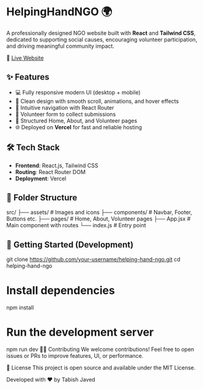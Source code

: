 # HelpingHandNGO 🌍

A professionally designed NGO website built with **React** and **Tailwind CSS**, dedicated to supporting social causes, encouraging volunteer participation, and driving meaningful community impact.

🔗 [Live Website](https://helping-hand-woad.vercel.app)

## ✨ Features

- 💻 Fully responsive modern UI (desktop + mobile)
- 🎨 Clean design with smooth scroll, animations, and hover effects
- 🧭 Intuitive navigation with React Router
- 👥 Volunteer form to collect submissions
- 📄 Structured Home, About, and Volunteer pages
- 🌐 Deployed on **Vercel** for fast and reliable hosting

## 🛠️ Tech Stack

- **Frontend**: React.js, Tailwind CSS
- **Routing**: React Router DOM
- **Deployment**: Vercel

## 📁 Folder Structure
src/
├── assets/ # Images and icons
├── components/ # Navbar, Footer, Buttons etc.
├── pages/ # Home, About, Volunteer pages
├── App.jsx # Main component with routes
└── index.js # Entry point


## 🚀 Getting Started (Development)
git clone https://github.com/your-username/helping-hand-ngo.git
cd helping-hand-ngo

# Install dependencies
npm install

# Run the development server
npm run dev
🙋‍♂️ Contributing
We welcome contributions! Feel free to open issues or PRs to improve features, UI, or performance.

📌 License
This project is open source and available under the MIT License.

Developed with ❤️ by Tabish Javed
